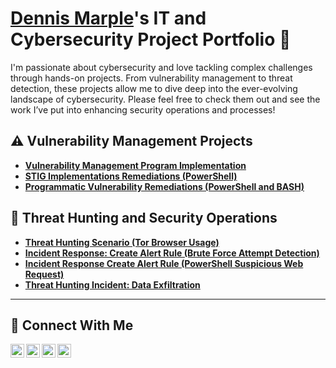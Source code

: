 # <a href="https://www.linkedin.com/in/dennismarple/">Dennis Marple</a>'s IT and Cybersecurity Project Portfolio 🔐

I'm passionate about cybersecurity and love tackling complex challenges through hands-on projects. From vulnerability management to threat detection, these projects allow me to dive deep into the ever-evolving landscape of cybersecurity. Please feel free to check them out and see the work I’ve put into enhancing security operations and processes!


## ⚠️ Vulnerability Management Projects

- **[Vulnerability Management Program Implementation](https://github.com/DennisMarple/Vulnerability-Management-Program-Implementation/tree/main)**
- **[STIG Implementations Remediations (PowerShell)](https://github.com/DennisMarple/Stig-Implementations)**
- **[Programmatic Vulnerability Remediations (PowerShell and BASH)](https://github.com/DennisMarple/Programmatic-Vulnerability-Remediations-PowerShell-and-BASH-)**

## 🚨 Threat Hunting and Security Operations

- **[Threat Hunting Scenario (Tor Browser Usage)](https://github.com/DennisMarple/threat-hunting-scenario-tor)**
- **[Incident Response: Create Alert Rule (Brute Force Attempt Detection)](https://github.com/DennisMarple/Incident-Response-Brute-Force-Attempt-Detection)**
- **[Incident Response Create Alert Rule (PowerShell Suspicious Web Request)](https://github.com/DennisMarple/Incident-Response-Create-Alert-Rule-PowerShell-Suspicious-Web-Request-)**
- **[Threat Hunting Incident: Data Exfiltration](https://github.com/DennisMarple/Threat-Hunting-Incident-Data-Exfiltration/tree/main)**



<hr/>

## 🤳 Connect With Me

[<img align="left" alt="___________ | YouTube" width="22px" src="https://cdn.jsdelivr.net/npm/simple-icons@v3/icons/youtube.svg" />][youtube]
[<img align="left" alt="___________ | Twitter" width="22px" src="https://cdn.jsdelivr.net/npm/simple-icons@v3/icons/twitter.svg" />][twitter]
[<img align="left" alt="___________ | LinkedIn" width="22px" src="https://cdn.jsdelivr.net/npm/simple-icons@v3/icons/linkedin.svg" />][linkedin]
[<img align="left" alt="___________ | Instagram" width="22px" src="https://cdn.jsdelivr.net/npm/simple-icons@v3/icons/instagram.svg" />][instagram]

[twitter]: https://twitter.com/___________
[youtube]: https://www.youtube.com/c/___________
[instagram]: https://www.instagram.com/___________
[linkedin]: https://linkedin.com/in/dennis-marple

<!--
<img width="35" alt="image" src="https://github.com/user-attachments/assets/2f41c7cd-5ea8-4475-b451-a37161b6c3fb"> 
<img width="35" alt="image" src="https://github.com/user-attachments/assets/77649969-9910-4994-8b96-74a116cfb2a8">
-->
